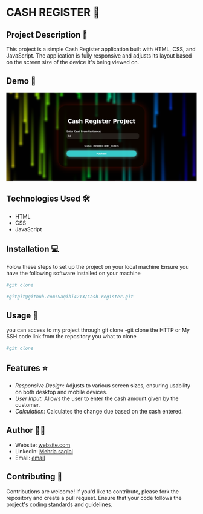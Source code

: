 # CASH REGISTER 🚀

## Project Description 📝

This project is a simple Cash Register application built with HTML, CSS, and JavaScript. The application is fully responsive and adjusts its layout based on the screen size of the device it's being viewed on.

## Demo 📸


![Demo](./cash%20reg.png)

## Technologies Used 🛠️


- HTML
- CSS
- JavaScript

## Installation 💻


Folow these steps to set up the project on your local machine 
Ensure you have the following software installed on your machine

```bash
#git clone
```
```bash
#gitgit@github.com:Saqibi4213/Cash-register.git
```

## Usage 🎯


you can access to my project through git clone 
-git clone the HTTP or My SSH code link from the repository you what to clone 

```bash
#git clone
```

## Features ⭐

- *Responsive Design:* Adjusts to various screen sizes, ensuring usability on both desktop and mobile devices.
- *User Input:* Allows the user to enter the cash amount given by the customer.
- *Calculation:* Calculates the change due based on the cash entered.


## Author 👩‍💻
- Website: [website.com](https://saqibi4213.github.io/Cash-register/)
- LinkedIn: [Mehria saqibi](https://www.linkedin.com/in/mehria-saqibi-a386a41a1?utm_source=share&utm_campaign=share_via&utm_content=profile&utm_medium=android_app)
- Email: [email](mosawermh@gmail.com)

## Contributing 🤝

Contributions are welcome! If you'd like to contribute, please fork the repository and create a pull request. Ensure that your code follows the project's coding standards and guidelines.



